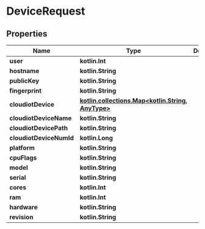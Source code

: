 
# DeviceRequest

## Properties
Name | Type | Description | Notes
------------ | ------------- | ------------- | -------------
**user** | **kotlin.Int** |  | 
**hostname** | **kotlin.String** |  | 
**publicKey** | **kotlin.String** |  | 
**fingerprint** | **kotlin.String** |  | 
**cloudiotDevice** | [**kotlin.collections.Map&lt;kotlin.String, AnyType&gt;**](AnyType.md) |  | 
**cloudiotDeviceName** | **kotlin.String** |  | 
**cloudiotDevicePath** | **kotlin.String** |  | 
**cloudiotDeviceNumId** | **kotlin.Long** |  | 
**platform** | **kotlin.String** |  | 
**cpuFlags** | **kotlin.String** |  | 
**model** | **kotlin.String** |  | 
**serial** | **kotlin.String** |  | 
**cores** | **kotlin.Int** |  | 
**ram** | **kotlin.Int** |  | 
**hardware** | **kotlin.String** |  |  [optional]
**revision** | **kotlin.String** |  |  [optional]



